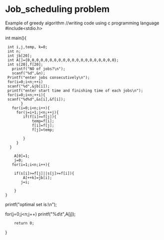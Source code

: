 # Job_scheduling problem 
Example of greedy algorithm
//writing code using c programming language
#include<stdio.h>

int main(){

     int i,j,temp, k=0;
     int n;
     int jb[20];
     int A[]={0,0,0,0,0,0,0,0,0,0,0,0,0,0,0,0,0,0,0,0};
     int s[20],f[20];
       printf("NO of jobs?\n");
       scanf("%d",&n);
     Printf("enter jobs consecutively\n");
     for(i=0;i<n;++i)
     scanf("%d",&jb[i]);
     printf("enter start time and finishing time of each jobs\n");
     for(i=0;i<n;++i){
     scanf("%d%d",&s[i],&f[i]);
           }
       for(i=0;i<n;i++){
         for(j=i+1;j<n;++j){
            if(f[i]>=f[j]){
                temp=f[i];
                f[i]=f[j];
                f[j]=temp;

            }
         }
      }

        A[0]=1;
        j=0;
       for(i=1;i<n;i++){

        if(s[i]>=f[j]||s[j]>=f[i]){
            A[++k]=jb[i];
           j=i;

        }
    }

   printf("optimal set is:\n");

   for(j=0;j<n;j++)
    printf("%d\t",A[j]);


        return 0;
}


